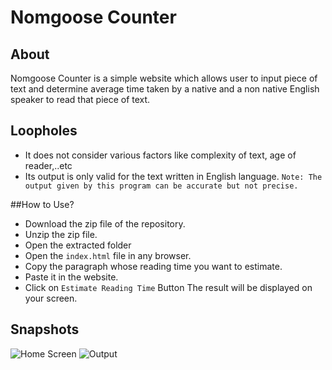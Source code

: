 # Nomgoose Counter

## About
Nomgoose Counter is a simple website which allows user to input piece of text and determine average time taken by a native and a non native English speaker to read that piece of text.

## Loopholes
- It does not consider various factors like complexity of text, age of reader,..etc
- Its output is only valid for the text written in English language.
`Note: The output given by this program can be accurate but not precise.`

##How to Use?
- Download the zip file of the repository.
- Unzip the zip file.
- Open the extracted folder
- Open the `index.html` file in any browser.
- Copy the paragraph whose reading time you want to estimate.
- Paste it in the website.
- Click on `Estimate Reading Time` Button
The result will be displayed on your screen.

## Snapshots
![Home Screen](https://i.imgur.com/sNXaAjx.png)
![Output](https://i.imgur.com/uCj7c65.png)